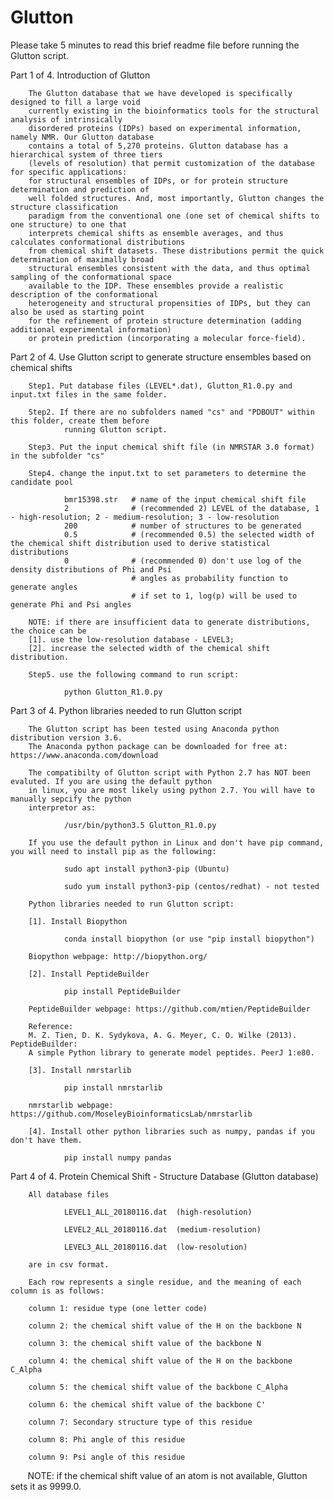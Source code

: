 # Glutton
Please take 5 minutes to read this brief readme file before running the Glutton script. 

Part 1 of 4. Introduction of Glutton

        The Glutton database that we have developed is specifically designed to fill a large void
        currently existing in the bioinformatics tools for the structural analysis of intrinsically
        disordered proteins (IDPs) based on experimental information, namely NMR. Our Glutton database 
        contains a total of 5,270 proteins. Glutton database has a hierarchical system of three tiers
        (levels of resolution) that permit customization of the database for specific applications: 
        for structural ensembles of IDPs, or for protein structure determination and prediction of 
        well folded structures. And, most importantly, Glutton changes the structure classification 
        paradigm from the conventional one (one set of chemical shifts to one structure) to one that 
        interprets chemical shifts as ensemble averages, and thus calculates conformational distributions 
        from chemical shift datasets. These distributions permit the quick determination of maximally broad 
        structural ensembles consistent with the data, and thus optimal sampling of the conformational space 
        available to the IDP. These ensembles provide a realistic description of the conformational 
        heterogeneity and structural propensities of IDPs, but they can also be used as starting point 
        for the refinement of protein structure determination (adding additional experimental information)
        or protein prediction (incorporating a molecular force-field).

Part 2 of 4. Use Glutton script to generate structure ensembles based on chemical shifts

        Step1. Put database files (LEVEL*.dat), Glutton_R1.0.py and input.txt files in the same folder.

        Step2. If there are no subfolders named "cs" and "PDBOUT" within this folder, create them before 
                running Glutton script.

        Step3. Put the input chemical shift file (in NMRSTAR 3.0 format) in the subfolder "cs"

        Step4. change the input.txt to set parameters to determine the candidate pool

                bmr15398.str   # name of the input chemical shift file 
                2              # (recommended 2) LEVEL of the database, 1 - high-resolution; 2 - medium-resolution; 3 - low-resolution
                200            # number of structures to be generated
                0.5            # (recommended 0.5) the selected width of the chemical shift distribution used to derive statistical distributions 
                0              # (recommended 0) don't use log of the density distributions of Phi and Psi 
                               # angles as probability function to generate angles
                               # if set to 1, log(p) will be used to generate Phi and Psi angles

        NOTE: if there are insufficient data to generate distributions, the choice can be 
        [1]. use the low-resolution database - LEVEL3;            
        [2]. increase the selected width of the chemical shift distribution. 
 
        Step5. use the following command to run script:

                python Glutton_R1.0.py
 
Part 3 of 4. Python libraries needed to run Glutton script

        The Glutton script has been tested using Anaconda python distribution version 3.6. 
        The Anaconda python package can be downloaded for free at: https://www.anaconda.com/download
        
        The compatibilty of Glutton script with Python 2.7 has NOT been evaluted. If you are using the default python  
        in linux, you are most likely using python 2.7. You will have to manually sepcify the python 
        interpretor as:
        
                /usr/bin/python3.5 Glutton_R1.0.py
        
        If you use the default python in Linux and don't have pip command, you will need to install pip as the following:
        
                sudo apt install python3-pip (Ubuntu)
        
                sudo yum install python3-pip (centos/redhat) - not tested

        Python libraries needed to run Glutton script:

        [1]. Install Biopython

                conda install biopython (or use "pip install biopython")
  
        Biopython webpage: http://biopython.org/
  
        [2]. Install PeptideBuilder

                pip install PeptideBuilder

        PeptideBuilder webpage: https://github.com/mtien/PeptideBuilder
  
        Reference:
        M. Z. Tien, D. K. Sydykova, A. G. Meyer, C. O. Wilke (2013). PeptideBuilder:
        A simple Python library to generate model peptides. PeerJ 1:e80.

        [3]. Install nmrstarlib
        
                pip install nmrstarlib

        nmrstarlib webpage: https://github.com/MoseleyBioinformaticsLab/nmrstarlib        

        [4]. Install other python libraries such as numpy, pandas if you don't have them.
        
                pip install numpy pandas

Part 4 of 4. Protein Chemical Shift - Structure Database (Glutton database)

        All database files 

                LEVEL1_ALL_20180116.dat  (high-resolution)

                LEVEL2_ALL_20180116.dat  (medium-resolution)

                LEVEL3_ALL_20180116.dat  (low-resolution)

        are in csv format. 

        Each row represents a single residue, and the meaning of each column is as follows:

        column 1: residue type (one letter code)

        column 2: the chemical shift value of the H on the backbone N

        column 3: the chemical shift value of the backbone N

        column 4: the chemical shift value of the H on the backbone C_Alpha

        column 5: the chemical shift value of the backbone C_Alpha

        column 6: the chemical shift value of the backbone C'

        column 7: Secondary structure type of this residue

        column 8: Phi angle of this residue

        column 9: Psi angle of this residue

        NOTE: if the chemical shift value of an atom is not available, Glutton sets it as 9999.0. 

